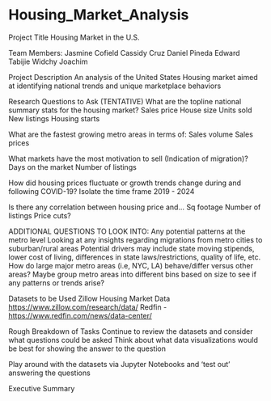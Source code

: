 # Housing_Market_Analysis
Project Title
Housing Market in the U.S.

Team Members:
Jasmine Cofield
Cassidy Cruz
Daniel Pineda
Edward Tabijie
Widchy Joachim

Project Description
An analysis of the United States Housing market aimed at identifying national trends and unique marketplace behaviors

Research Questions to Ask (TENTATIVE)
What are the topline national summary stats for the housing market?
Sales price
House size
Units sold
New listings
Housing starts

What are the fastest growing metro areas in terms of:
Sales volume
Sales prices

What markets have the most motivation to sell (Indication of migration)?
Days on the market
Number of listings

How did housing prices fluctuate or growth trends change during and following COVID-19?
Isolate the time frame 2019 - 2024

Is there any correlation between housing price and…
Sq footage
Number of listings
Price cuts?

ADDITIONAL QUESTIONS TO LOOK INTO:
Any potential patterns at the metro level
Looking at any insights regarding migrations from metro cities to suburban/rural areas
Potential drivers may include state moving stipends, lower cost of living, differences in state laws/restrictions, quality of life, etc.
How do large major metro areas (i.e, NYC, LA) behave/differ versus other areas?
Maybe group metro areas into different bins based on size to see if any patterns or trends arise?


Datasets to be Used
Zillow Housing Market Data
https://www.zillow.com/research/data/
Redfin - https://www.redfin.com/news/data-center/



Rough Breakdown of Tasks
Continue to review the datasets and consider what questions could be asked
Think about what data visualizations would be best for showing the answer to the question


Play around with the datasets via Jupyter Notebooks and ‘test out’ answering the questions



Executive Summary

